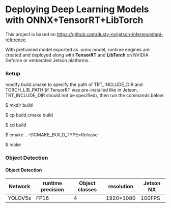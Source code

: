 
# Deploying Deep Learning Models with ONNX+TensorRT+LibTorch
This project is based on https://github.com/dusty-nv/jetson-inference#api-reference. 

With pretrained model exported as .onnx model, runtime engines are created and deployed along with **TensorRT** and **LibTorch** on NVIDIA Geforce or embedded Jetson platforms.

### Setup
modify build.cmake to specify the path of TRT_INCLUDE_DIR and TORCH_LIB_PATH (if TensorRT was pre-installed like in Jetson, TRT_INCLUDE_DIR should not be specified), then run the commands below:

$ mkdir build

$ cp build.cmake build

$ cd build

$ cmake .. -DCMAKE_BUILD_TYPE=Release

$ make 


### Object Detection


#### Object Detection

| Network         |  runtime precision   | Object classes       | resolution | Jetson NX |
| ----------------|--------------------  |----------------------|------------|-----------|
| YOLOV5s         | FP16   | 4 | 1920*1080 |100FPS |
